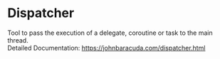 # Dispatcher
 Tool to pass the execution of a delegate, coroutine or task to the main thread.  
 Detailed Documentation: https://johnbaracuda.com/dispatcher.html
